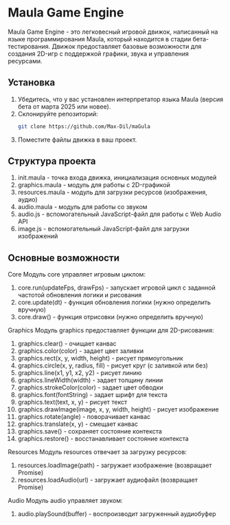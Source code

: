 # Maula Game Engine

Maula Game Engine - это легковесный игровой движок, написанный на языке программирования Maula, который находится в стадии бета-тестирования. Движок предоставляет базовые возможности для создания 2D-игр с поддержкой графики, звука и управления ресурсами.

## Установка

1. Убедитесь, что у вас установлен интерпретатор языка Maula (версия бета от марта 2025 или новее).
2. Склонируйте репозиторий:
   ```bash
   git clone https://github.com/Max-Dil/maGula
   ```
3. Поместите файлы движка в ваш проект.

## Структура проекта
1. init.maula - точка входа движка, инициализация основных модулей
2. graphics.maula - модуль для работы с 2D-графикой
3. resources.maula - модуль для загрузки ресурсов (изображения, аудио)
4. audio.maula - модуль для работы со звуком
5. audio.js - вспомогательный JavaScript-файл для работы с Web Audio API
6. image.js - вспомогательный JavaScript-файл для загрузки изображений

## Основные возможности

Core
Модуль core управляет игровым циклом:
1. core.run(updateFps, drawFps) - запускает игровой цикл с заданной частотой обновления логики и рисования
2. core.update(dt) - функция обновления логики (нужно определить вручную)
3. core.draw() - функция отрисовки (нужно определить вручную)

Graphics
Модуль graphics предоставляет функции для 2D-рисования:
1. graphics.clear() - очищает канвас
2. graphics.color(color) - задает цвет заливки
3. graphics.rect(x, y, width, height) - рисует прямоугольник
4. graphics.circle(x, y, radius, fill) - рисует круг (с заливкой или без)
5. graphics.line(x1, y1, x2, y2) - рисует линию
6. graphics.lineWidth(width) - задает толщину линии
7. graphics.strokeColor(color) - задает цвет обводки
8. graphics.font(fontString) - задает шрифт для текста
9. graphics.text(text, x, y) - рисует текст
10. graphics.drawImage(image, x, y, width, height) - рисует изображение
11. graphics.rotate(angle) - поворачивает канвас
12. graphics.translate(x, y) - смещает канвас
13. graphics.save() - сохраняет состояние контекста
14. graphics.restore() - восстанавливает состояние контекста

Resources
Модуль resources отвечает за загрузку ресурсов:
1. resources.loadImage(path) - загружает изображение (возвращает Promise)
2. resources.loadAudio(url) - загружает аудиофайл (возвращает Promise)

Audio
Модуль audio управляет звуком:
1. audio.playSound(buffer) - воспроизводит загруженный аудиобуфер
